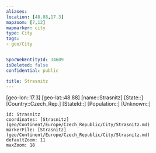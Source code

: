 ```yaml
---
aliases: 
location: [48.88,17.3]
mapzoom: [7,12] 
mapmarker: city 
type: City
tags:
- geo/City


SpocWebEntityId: 34609
isDeleted: false
confidential: public

title: Strasnitz
---
```

[geo-lon::17.3]
[geo-lat::48.88]
[name::Strasnitz]
[State::]
[Country::Czech_Rep.]
[StateId::]
[Population::]
[Unknown::]


```leaflet
id: Strasnitz
coordinates: [Strasnitz](geo/Continent/Europe/Czech_Republic/City/Strasnitz.md)
markerFile: [Strasnitz](geo/Continent/Europe/Czech_Republic/City/Strasnitz.md)
defaultZoom: 11 
maxZoom: 18
```


